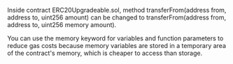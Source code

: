 Inside contract ERC20Upgradeable.sol, method transferFrom(address from, address to, uint256 amount) can be changed to transferFrom(address from, address to, uint256 memory amount).

You can use the memory keyword for variables and function parameters to reduce gas costs because memory variables are stored in a temporary area of the contract's memory, which is cheaper to access than storage.